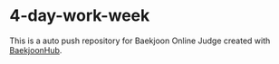 # 4-day-work-week
This is a auto push repository for Baekjoon Online Judge created with [BaekjoonHub](https://github.com/BaekjoonHub/BaekjoonHub).
